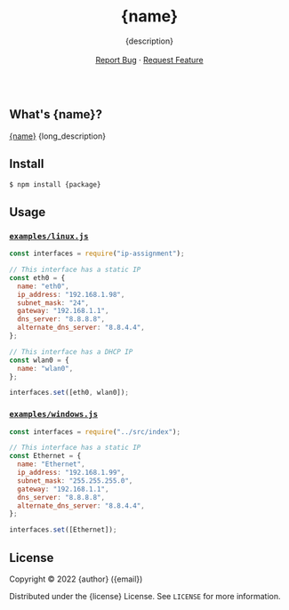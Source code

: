 <!-- Header -->
<br/><br/>
<h1 align="center">{name}</h1>
  <p align="center">
    {description}
    <br />
    <br />
    <a href="{report_bug}">Report Bug</a>
    ·
    <a href="{request_feature}">Request Feature</a>
  </p>
</h1>
<br/><br/>

<!-- Description -->
## What's {name}?

[{name}]() {long_description}

<!-- Install -->
## Install
```sh
$ npm install {package}
```

## Usage

### [`examples/linux.js`](./examples/linux.js)

```js
const interfaces = require("ip-assignment");

// This interface has a static IP
const eth0 = {
  name: "eth0",
  ip_address: "192.168.1.98",
  subnet_mask: "24",
  gateway: "192.168.1.1",
  dns_server: "8.8.8.8",
  alternate_dns_server: "8.8.4.4",
};

// This interface has a DHCP IP
const wlan0 = {
  name: "wlan0",
};

interfaces.set([eth0, wlan0]);
```

### [`examples/windows.js`](./examples/windows.js)

```js
const interfaces = require("../src/index");

// This interface has a static IP
const Ethernet = {
  name: "Ethernet",
  ip_address: "192.168.1.99",
  subnet_mask: "255.255.255.0",
  gateway: "192.168.1.1",
  dns_server: "8.8.8.8",
  alternate_dns_server: "8.8.4.4",
};

interfaces.set([Ethernet]);
```

<!-- License -->
## License

Copyright © 2022 {author} ({email})

Distributed under the {license} License. See `LICENSE` for more information.
